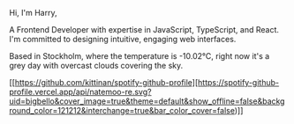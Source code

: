 Hi, I'm Harry,

A Frontend Developer with expertise in JavaScript, TypeScript, and React. I'm committed to designing intuitive, engaging web interfaces.

<!-- WEATHER_START -->
Based in Stockholm, where the temperature is -10.02°C, right now it's a grey day with overcast clouds covering the sky.
<!-- WEATHER_END -->

[[https://github.com/kittinan/spotify-github-profile][https://spotify-github-profile.vercel.app/api/natemoo-re.svg?uid=bigbello&cover_image=true&theme=default&show_offline=false&background_color=121212&interchange=true&bar_color_cover=false)]]
